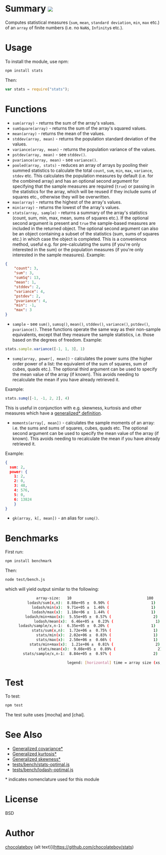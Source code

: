 Summary [![](https://raw.githubusercontent.com/chocolateboy/stats/master/badge.png)](https://www.npmjs.org/package/stats)
=======
Computes statistical measures (`sum`, `mean`, `standard deviation`, `min`, `max` etc.) of an `array` of finite numbers (i.e. no `NaN`s, `Infinity`s etc.).

Usage
=====
To install the module, use npm:

```sh
npm install stats
```

Then:

```js
var stats = require("stats");
```

Functions
=========
* `sum(array)` - returns the sum of the array's values.
* `sumSquare(array)` - returns the sum of the array's squared values.
* `mean(array)` - returns the mean of the values.
* `stddev(array, mean)` - returns the population standard deviation of the values.
* `variance(array, mean)` - returns the population variance of the values.
* `pstdev(array, mean)` - see `stddev()`.
* `pvariance(array, mean)` - see `variance()`.
* `pooled(array, stats)` - reduces an array of arrays by pooling their summed statistics to calculate the total `count`, `sum`, `min`, `max`, `variance`, `stdev` etc. This calculates the population measures by default (i.e. for the combined array) and has an optional second argument for specifying that the sample measures are required (`true`) or passing in the statistics for the array, which will be reused if they include sums of squares etc., otherwise they will be overwritten.
* `max(array)` - returns the highest of the array's values.
* `min(array)` - returns the lowest of the array's values.
* `stats(array, sample)` - returns a summary of the array's statistics (count, sum, min, max, mean, sums of squares etc.). If the optional second argument is present and `true` the sample-based measures are included in the returned object. The optional second argument can also be an object containing a subset of the statistics (sum, sums of squares etc.) in which case the object is completed. This is a convenience method, useful e.g. for pre-calculating the sums (if you're only interested in the sum) or the population measures (if you're only interested in the sample measures). Example:

```json
{
    "count": 3,
    "sum": 3,
    "sumSq": 13,
    "mean": 1,
    "stddev": 2,
    "variance": 4,
    "pstdev": 2,
    "pvariance": 4,
    "min": -1,
    "max": 3
}
```

* `sample` - see `sum()`, `sumsq()`, `mean()`, `stddev()`, `variance()`, `pstdev()`, `pvariance()`. These functions operate the same way as their non-sample equivalents, except that they measure the sample statistics, i.e. those based on the degrees of freedom. Example:

```js
stats.sample.variance([-1, 1, 3], 1)
```

* `sumq(array, power[, mean])` - calculates the power sums (the higher order power of a list: the equivalent of the sum of squares, sum of cubes, quads etc.). The optional third argument can be used to specify the mean value of the array (if known). This avoids needing to recalculate the mean if you have already retrieved it.

Example:

```js
stats.sumq([-1, -1, 2, 2], 4)
```

This is useful in conjunction with e.g. skewness, kurtosis and other measures which have a [generalized* definition](#see-also).

* `moments(array[, mean])` - calculates the sample moments of an array: i.e. the sums and sums of squares, cubes, quads etc. The optional second argument can be used to specify the mean value of the array (if known). This avoids needing to recalculate the mean if you have already retrieved it.

Example:

```json
{
  sum: 2,
  power: {
    1: 2,
    2: 0,
    3: 48,
    4: 576,
    5: 0,
    6: 13824
	}
}
```

* `gk(array, k[, mean])` - an alias for `sumq()`.



Benchmarks
==========
First run:

```sh
npm install benchmark
```

Then:

```sh
node test/bench.js
```

which will yield output similar to the following:

```sh
              array-size:   10                                  100                                10000                              100000
          lodash/sum(x,n):  8.88e+05 ±  0.90% (                   1)    2.92e+04 ±  0.71% (                  18)       275 ±  1.77% (                1955)         26 ±  2.62% (               22130)
            lodash/min(x):  9.71e+05 ±  1.46% (                   1)    3.51e+04 ±  0.83% (                  15)       406 ±  2.80% (                1577)         41 ±  3.32% (               23663)
            lodash/max(x):  1.18e+06 ±  1.44% (                   1)    3.51e+04 ±  0.87% (                  20)       402 ±  2.78% (                1982)         40 ±  3.18% (               29647)
         lodash/min+max(x):  5.55e+05 ±  0.57% (                   2)    1.73e+04 ±  0.68% (                  32)       188 ±  2.02% (                3264)       18.7 ±  2.50% (               29555)
             lodash/mean(x):  6.46e+05 ±  0.23% (                   1)    2.03e+04 ±  0.89% (                  32)       184 ±  1.81% (                3515)       18.0 ±  2.36% (               35807)
      lodash/sample/x,n-1:  6.35e+05 ±  0.20% (                   1)    1.99e+04 ±  1.23% (                  32)       181 ±  1.94% (                3503)       17.7 ±  3.13% (               35383)
            stats/sum(x,n):  1.72e+06 ±  0.75% (                   1)    4.31e+04 ±  0.92% (                  26)       473 ±  1.75% (                3641)         54 ±  2.34% (               32085)
              stats/min(x):  2.02e+06 ±  0.83% (                   1)    5.02e+04 ±  0.88% (                  26)       577 ±  1.96% (                3670)         59 ±  3.29% (               36020)
              stats/max(x):  2.50e+06 ±  0.66% (                   1)    6.47e+04 ±  0.65% (                  25)       622 ±  1.66% (                4025)         66 ±  2.94% (               37815)
           stats/min+max(x):  1.21e+06 ±  0.81% (                   2)    3.67e+04 ±  1.10% (                  34)       372 ±  1.81% (                6962)         38 ±  2.93% (               95235)
               stats/mean(x):  9.08e+05 ±  0.89% (                   2)    2.78e+04 ±  1.38% (                  32)       285 ±  2.09% (                7568)         30 ±  3.48% (              110941)
        stats/sample/x,n-1:  8.84e+05 ±  0.97% (                   2)    2.69e+04 ±  1.09% (                  33)       280 ±  2.72% (                7751)         30 ±  3.05% (              112896)

                            legend: [horizontal] time = array size (xs, [horizontal] units: s/ms/ops) [vertical] unit = # operations
```

Test
====
To test:

```sh
npm test
```

The test suite uses [mocha] and [chai].


See Also
========
* [Generalized covariance*](http://mathcentral.uregina.ca/QQ/database/QQ.09.02/mckee1.html)
* [Generalized kurtosis*](http://en.wikipedia.org/wiki/Kurtosis#Alternative_measures_of_kurtosis)
* [Generalized skewness*](http://en.wikipedia.org/wiki/Skewness#Sample_skewness)
* [tests/bench/stats-optimal.js](https://github.com/chocolateboy/stats/blob/master/test/bench/stats-optimal.js)
* [tests/bench/lodash-optimal.js](https://github.com/chocolateboy/stats/blob/master/test/bench/lodash-optimal.js)

&ast; indicates nomenclature used for this module


License
=======
BSD


Author
======
[chocolateboy](https://github.com/chocolateboy)
(alt text)](https://github.com/chocolateboy/stats)